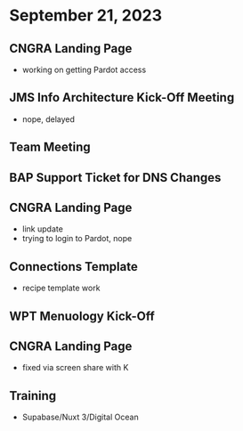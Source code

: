 # September 21, 2023

## CNGRA Landing Page
- working on getting Pardot access

## JMS Info Architecture Kick-Off Meeting
- nope, delayed

## Team Meeting

## BAP Support Ticket for DNS Changes

## CNGRA Landing Page
- link update
- trying to login to Pardot, nope

## Connections Template
- recipe template work

## WPT Menuology Kick-Off

## CNGRA Landing Page
- fixed via screen share with K

## Training
- Supabase/Nuxt 3/Digital Ocean
